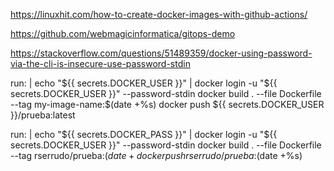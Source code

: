 https://linuxhit.com/how-to-create-docker-images-with-github-actions/


https://github.com/webmagicinformatica/gitops-demo


https://stackoverflow.com/questions/51489359/docker-using-password-via-the-cli-is-insecure-use-password-stdin


run: |
        echo "${{ secrets.DOCKER_USER }}" | docker login -u "${{ secrets.DOCKER_USER }}" --password-stdin
        docker build . --file Dockerfile --tag my-image-name:$(date +%s)
        docker push ${{ secrets.DOCKER_USER }}/prueba:latest



run: |
        echo "${{ secrets.DOCKER_PASS }}" | docker login -u "${{ secrets.DOCKER_USER }}" --password-stdin
        docker build . --file Dockerfile --tag rserrudo/prueba:$(date +%s)
        docker push rserrudo/prueba:$(date +%s)
